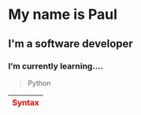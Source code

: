 # My name is Paul
## I'm a software developer
### I’m currently learning....
> Python

| <font color="red">Syntax</font>      |
| :----       |

<!---
arudu/arudu is a ✨ special ✨ repository because its `README.md` (this file) appears on your GitHub profile.
You can click the Preview link to take a look at your changes.
--->
